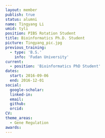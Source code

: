 ```yaml
---
layout: member
publish: true
status: alumni
name: Tingyang Li
umid: tyli
position: PIBS Rotation Student
title: Bioinformatics Ph.D. Student
picture: Tingyang_pic.jpg
previous_training:
  - type: 'B.S.'
    info: 'Fudan University'
current:
  - position: 'Bioinformatics PhD Student'
dates:
  start: 2016-09-06
  end: 2016-12-01
social: 
  google-scholar: 
  linked-in: 
  email: 
  github:
  orcid:
CV: 
theme_areas:
  - Gene Regulation
awards:
---
```

